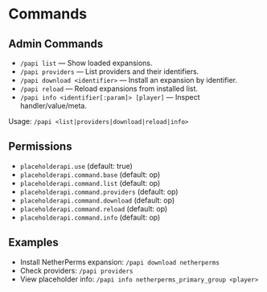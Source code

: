 # Commands

## Admin Commands

- `/papi list` — Show loaded expansions.
- `/papi providers` — List providers and their identifiers.
- `/papi download <identifier>` — Install an expansion by identifier.
- `/papi reload` — Reload expansions from installed list.
- `/papi info <identifier[:param]> [player]` — Inspect handler/value/meta.

Usage: `/papi <list|providers|download|reload|info>`

## Permissions

- `placeholderapi.use` (default: true)
- `placeholderapi.command.base` (default: op)
- `placeholderapi.command.list` (default: op)
- `placeholderapi.command.providers` (default: op)
- `placeholderapi.command.download` (default: op)
- `placeholderapi.command.reload` (default: op)
- `placeholderapi.command.info` (default: op)

## Examples

- Install NetherPerms expansion: `/papi download netherperms`
- Check providers: `/papi providers`
- View placeholder info: `/papi info netherperms_primary_group <player>`
